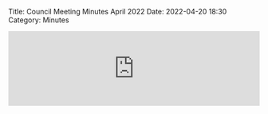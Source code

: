Title: Council Meeting Minutes April 2022
Date: 2022-04-20 18:30
Category: Minutes

<embed width=100% style="height: -webkit-fill-available" src="https://docs.google.com/document/d/e/2PACX-1vRkzE6XJeQJ7cHKJUOKYIvnJKGdUyjVhWaxvUBH8QvViV8ge4A6F6r-SlFBoK53Wr9ZzWjqjPlYcNE4/pub?embedded=true"></embed>
